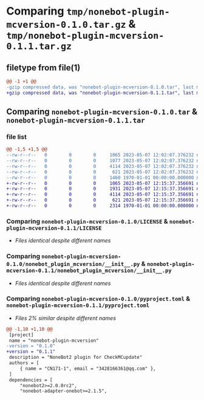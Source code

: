 # Comparing `tmp/nonebot-plugin-mcversion-0.1.0.tar.gz` & `tmp/nonebot-plugin-mcversion-0.1.1.tar.gz`

## filetype from file(1)

```diff
@@ -1 +1 @@
-gzip compressed data, was "nonebot-plugin-mcversion-0.1.0.tar", last modified: Sun May  7 12:02:16 2023, max compression
+gzip compressed data, was "nonebot-plugin-mcversion-0.1.1.tar", last modified: Sun May  7 12:15:47 2023, max compression
```

## Comparing `nonebot-plugin-mcversion-0.1.0.tar` & `nonebot-plugin-mcversion-0.1.1.tar`

### file list

```diff
@@ -1,5 +1,5 @@
--rw-r--r--   0        0        0     1065 2023-05-07 12:02:07.376232 nonebot-plugin-mcversion-0.1.0/LICENSE
--rw-r--r--   0        0        0     1077 2023-05-07 12:02:07.376232 nonebot-plugin-mcversion-0.1.0/README.md
--rw-r--r--   0        0        0     4114 2023-05-07 12:02:07.376232 nonebot-plugin-mcversion-0.1.0/nonebot_plugin_mcversion/__init__.py
--rw-r--r--   0        0        0      621 2023-05-07 12:02:07.376232 nonebot-plugin-mcversion-0.1.0/pyproject.toml
--rw-r--r--   0        0        0     1460 1970-01-01 00:00:00.000000 nonebot-plugin-mcversion-0.1.0/PKG-INFO
+-rw-r--r--   0        0        0     1065 2023-05-07 12:15:37.356691 nonebot-plugin-mcversion-0.1.1/LICENSE
+-rw-r--r--   0        0        0     1931 2023-05-07 12:15:37.356691 nonebot-plugin-mcversion-0.1.1/README.md
+-rw-r--r--   0        0        0     4114 2023-05-07 12:15:37.356691 nonebot-plugin-mcversion-0.1.1/nonebot_plugin_mcversion/__init__.py
+-rw-r--r--   0        0        0      621 2023-05-07 12:15:37.356691 nonebot-plugin-mcversion-0.1.1/pyproject.toml
+-rw-r--r--   0        0        0     2314 1970-01-01 00:00:00.000000 nonebot-plugin-mcversion-0.1.1/PKG-INFO
```

### Comparing `nonebot-plugin-mcversion-0.1.0/LICENSE` & `nonebot-plugin-mcversion-0.1.1/LICENSE`

 * *Files identical despite different names*

### Comparing `nonebot-plugin-mcversion-0.1.0/nonebot_plugin_mcversion/__init__.py` & `nonebot-plugin-mcversion-0.1.1/nonebot_plugin_mcversion/__init__.py`

 * *Files identical despite different names*

### Comparing `nonebot-plugin-mcversion-0.1.0/pyproject.toml` & `nonebot-plugin-mcversion-0.1.1/pyproject.toml`

 * *Files 2% similar despite different names*

```diff
@@ -1,10 +1,10 @@
 [project]
 name = "nonebot-plugin-mcversion"
-version = "0.1.0"
+version = "0.1.1"
 description = "NoneBot2 plugin for CheckMCupdate"
 authors = [
     { name = "CN171-1", email = "3428166361@qq.com" },
 ]
 dependencies = [
     "nonebot2>=2.0.0rc2",
     "nonebot-adapter-onebot>=2.1.5",
```

